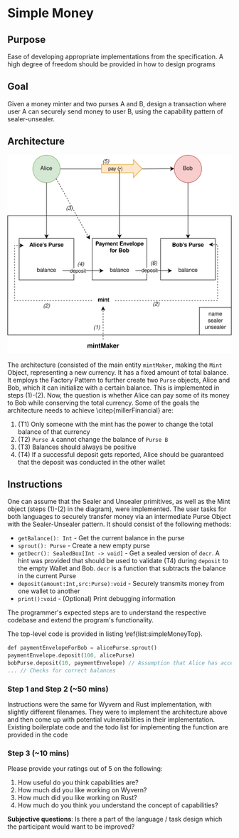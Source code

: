 # Simple Money

## Purpose

Ease of developing appropriate implementations from the specification. A high degree of freedom should be provided in how to design programs

## Goal

Given a money minter and two purses A and B, design a transaction where user A can securely send money to user B, using the capability pattern of sealer-unsealer. 

## Architecture


![Simple Money](/images/simpleMoney.jpg)

The architecture (consisted of the main entity `mintMaker`, making the `Mint` Object, representing a new currency. It has a fixed amount of total balance. It employs the Factory Pattern to further create two `Purse` objects, Alice and Bob, which it can initialize with a certain balance. This is implemented in steps (1)-(2). Now, the question is whether Alice can pay some of its money to Bob while conserving the total currency. Some of the goals the architecture needs to achieve \citep{millerFinancial} are:

 1. (T1) Only someone with the mint has the power to change the total balance of that currency
 2. (T2) `Purse A` cannot change the balance of `Purse B`
 3. (T3) Balances should always be positive
 4. (T4) If a successful deposit gets reported, Alice should be guaranteed that the deposit was conducted in the other wallet


## Instructions

One can assume that the Sealer and Unsealer primitives, as well as the Mint object (steps (1)-(2) in the diagram), were implemented. The user tasks for both languages to securely transfer money via an intermediate Purse Object with the Sealer-Unsealer pattern. It should consist of the following methods:


- `getBalance(): Int` - Get the current balance in the purse  
- `sprout(): Purse` - Create a new empty purse 
- `getDecr(): SealedBox[Int -> void]` - Get a sealed version of `decr`. A hint was provided that should be used to validate (T4) during `deposit` to the empty Wallet and Bob. `decr` is a function that subtracts the balance in the current Purse
- `deposit(amount:Int,src:Purse):void` - Securely transmits money from one wallet to another
- `print():void` - (Optional) Print debugging information

The programmer's expected steps are to understand the respective codebase and extend the program's functionality.

The top-level code is provided in listing \ref{list:simpleMoneyTop}.

```rust
def paymentEnvelopeForBob = alicePurse.sprout()
paymentEnvelope.deposit(100, alicePurse)  
bobPurse.deposit(10, paymentEnvelope) // Assumption that Alice has access to the correct object 
... // Checks for correct balances
```

### Step 1 and Step 2 (~50 mins)

Instructions were the same for Wyvern and Rust implementation, with slightly different filenames. They were to implement the architecture above and then come up with potential vulnerabilities in their implementation. Existing boilerplate code and the todo list for implementing the function are provided in the code


### Step 3 (~10 mins)

Please provide your ratings out of 5 on the following:

1. How useful do you think capabilities are?
2. How much did you like working on Wyvern?
3. How much did you like working on Rust?
4. How much do you think you understand the concept of capabilities?

**Subjective questions**:
Is there a part of the language / task design which the participant would want to be improved?
